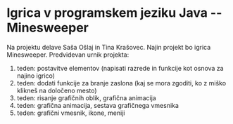 # Igrica v programskem jeziku Java -- Minesweeper 
Na projektu delave Saša Ošlaj in Tina Krašovec. Najin projekt bo igrica Minesweeper. Predvidevan urnik projekta:
1. teden: postavitve elementov (napisati razrede in funkcije kot osnova za najino igrico)
2. teden: dodati funkcije za branje zaslona (kaj se mora zgoditi, ko z miško klikneš na določeno mesto)
3. teden: risanje grafičnih oblik, grafična animacija
4. teden: grafična animacija, sestava grafičnega vmesnika
5. teden: grafični vmesnik, ikone, meniji
